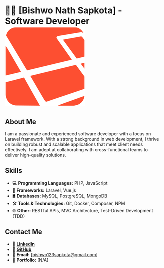 # 👨‍💻 [Bishwo Nath Sapkota] - Software Developer ![Laravel Icon](https://raw.githubusercontent.com/devicons/devicon/master/icons/laravel/laravel-plain.svg)


## About Me
I am a passionate and experienced software developer with a focus on Laravel framework. With a strong background in web development, I thrive on building robust and scalable applications that meet client needs effectively. I am adept at collaborating with cross-functional teams to deliver high-quality solutions.

## Skills
- 💻 **Programming Languages:** PHP, JavaScript
- 🚀 **Frameworks:** Laravel, Vue.js
- 🛢️ **Databases:** MySQL, PostgreSQL, MongoDB
- 🛠️ **Tools & Technologies:** Git, Docker, Composer, NPM
- 🌐 **Other:** RESTful APIs, MVC Architecture, Test-Driven Development (TDD)

## Contact Me
- 💼  [**LinkedIn**](https::www.linkedin.com/in/bishwo-sapkota-86898a199)
- 🐙  [**GitHub**](https://www.github.com/bishwozz)
- 📧 **Email:** [bishwo123sapkota@gmail.com]
- 🔗 **Portfolio:** [N/A]
